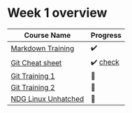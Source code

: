 # Week 1 overview

|Course Name | Progress|
|------------|---------|                                                                                   
| [Markdown Training](https://www.markdowntutorial.com/) |:heavy_check_mark:|
|[Git Cheat sheet](https://training.github.com/downloads/github-git-cheat-sheet.pdf) |:heavy_check_mark: [check](https://github.com/kenwan00/mabrains-cad-internship-2021/tree/main/Phase%201/week1/2.Git%20Cheat%20sheet)| 
|[Git Training 1](https://lab.github.com) |:arrows_counterclockwise: |
|[Git Training 2](https://www.coursera.org/learn/version-control-with-git?action=enroll)  |:arrows_counterclockwise:|
|[NDG Linux Unhatched](https://www.netacad.com/courses/os-it/ndg-linux-unhatched)|:arrows_counterclockwise:|
